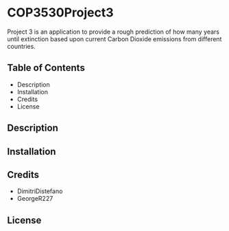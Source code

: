 # COP3530Project3
Project 3 is an application to provide a rough prediction of how many years until extinction based upon current Carbon Dioxide emissions from different countries.

## Table of Contents
* Description
* Installation
* Credits
* License
  
## Description


## Installation

## Credits
* DimitriDistefano
* GeorgeR227

## License
